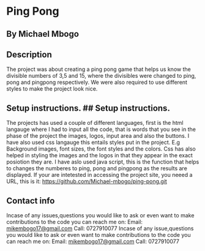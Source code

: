 # Ping Pong
 ## By Michael Mbogo 	
 ## Description
 The project was about creating a ping pong game that helps us know the divisible numbers of 3,5 and 15, where the divisibles were changed to ping, pong and pingpong respectively.
 We were also required to use different styles to make the project look nice.

 ## Setup instructions.	 ## Setup instructions.
The projects has used a couple of different languages, first is the html langauge where I had to input all the code, that is words that you see in the phase of the project the images, logos, input area and also the buttons. I have also used css langauge this entails styles put in the project. E.g Background images, font sizes, the font styles and the colors. Css has also helped in styling the images and the logos in that they appear in the exact posiotion they are. I have aslo used java script, this is the function that helps to changes the numberes to ping, pong and pingpong as the results are displayed.
If your are intetested in accessing the project site, you neeed a URL, this is it: https://github.com/Michael-mbogo/ping-pong.git
 ## Contact info 	 
 Incase of any issues,questions you would like to ask or even want to make contributions to the code you can reach me on: Email: mikembogo17@gmail.com Call: 0727910077	 Incase of any issue,questions you would like to ask or even want to make contributions to the code you can reach me on: Email: mikembogo17@gmail.com Call: 0727910077
